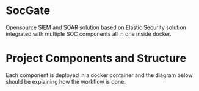 # SocGate
Opensource SIEM and SOAR solution based on Elastic Security solution integrated with multiple SOC components all in one inside docker.
# Project Components and Structure
Each component is deployed in a docker container and the diagram below should be explaining how the workflow is done.

